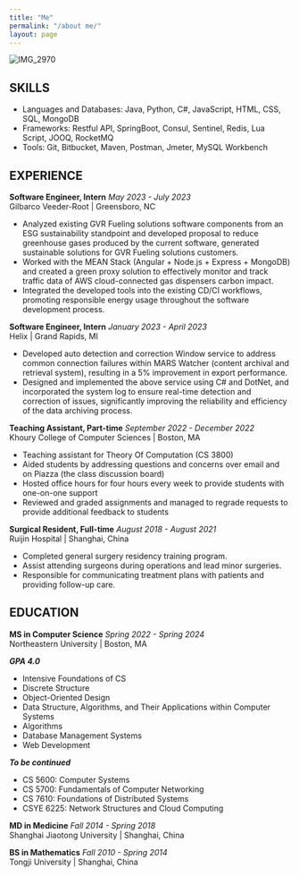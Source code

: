 ```yaml
---
title: "Me"
permalink: "/about me/"
layout: page
---
```

![IMG_2970](https://user-images.githubusercontent.com/105135459/207773956-caefe9a1-0739-4563-bae6-afa0850c369a.jpeg)

## SKILLS
- Languages and Databases: Java, Python, C#, JavaScript, HTML, CSS, SQL, MongoDB
- Frameworks: Restful API, SpringBoot, Consul, Sentinel, Redis, Lua Script, JOOQ, RocketMQ
- Tools: Git, Bitbucket, Maven, Postman, Jmeter, MySQL Workbench

## EXPERIENCE
**Software Engineer, Intern** _May 2023 - July 2023_<br />
Gilbarco Veeder-Root | Greensboro, NC
- Analyzed existing GVR Fueling solutions software components from an ESG sustainability standpoint and developed proposal to reduce greenhouse gases produced by the current software, generated sustainable solutions for GVR Fueling solutions customers.
- Worked with the MEAN Stack (Angular + Node.js + Express + MongoDB) and created a green proxy solution to effectively monitor and track traffic data of AWS cloud-connected gas dispensers carbon impact. 
- Integrated the developed tools into the existing CD/CI workflows, promoting responsible energy usage throughout the software development process.

**Software Engineer, Intern** _January 2023 - April 2023_<br />
Helix | Grand Rapids, MI
- Developed auto detection and correction Window service to address common connection failures within MARS Watcher (content archival and retrieval system), resulting in a 5% improvement in export performance.
- Designed and implemented the above service using C# and DotNet, and incorporated the system log to ensure real-time detection and correction of issues, significantly improving the reliability and efficiency of the data archiving process. 

**Teaching Assistant, Part-time** _September 2022 - December 2022_<br />
Khoury College of Computer Sciences | Boston, MA

- Teaching assistant for Theory Of Computation (CS 3800)
- Aided students by addressing questions and concerns over email and on Piazza (the class discussion board)
- Hosted office hours for four hours every week to provide students with one-on-one support
- Reviewed and graded assignments and managed to regrade requests to provide additional feedback to students

**Surgical Resident, Full-time** _August 2018 - August 2021_<br />
Ruijin Hospital | Shanghai, China
- Completed general surgery residency training program.
- Assist attending surgeons during operations and lead minor surgeries.
- Responsible for communicating treatment plans with patients and providing follow-up care.

## EDUCATION

**MS in Computer Science**  _Spring 2022 - Spring 2024_<br />
Northeastern University | Boston, MA <br />

***GPA 4.0***
* Intensive Foundations of CS
* Discrete Structure
* Object-Oriented Design
* Data Structure, Algorithms, and Their Applications within Computer Systems
* Algorithms
* Database Management Systems
* Web Development <br />

***To be continued***
* CS 5600: Computer Systems
* CS 5700: Fundamentals of Computer Networking
* CS 7610: Foundations of Distributed Systems
* CSYE 6225: Network Structures and Cloud Computing

**MD in Medicine**  _Fall 2014 - Spring 2018_ <br />
Shanghai Jiaotong University | Shanghai, China

**BS in Mathematics**  _Fall 2010 - Spring 2014_ <br />
Tongji University | Shanghai, China
